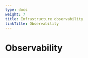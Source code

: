 ```yaml
---
type: docs
weight: 7
title: Infrastructure observability
linkTitle: Observability
---
```


# Observability